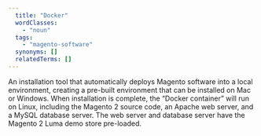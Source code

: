 ```yaml
---
  title: "Docker"
  wordClasses:
    - "noun"
  tags:
    - "magento-software"
  synonyms: []
  relatedTerms: []
---
```

An installation tool that automatically deploys Magento software into a local environment, creating a pre-built environment that can be installed on Mac or Windows. When installation is complete, the “Docker container” will run on Linux, including the Magento 2 source code, an Apache web server, and a MySQL database server. The web server and database server have the Magento 2 Luma demo store pre-loaded.

